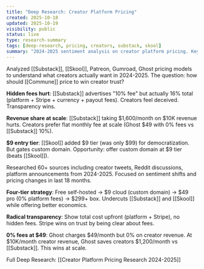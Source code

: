 ```yaml
---
title: "Deep Research: Creator Platform Pricing"
created: 2025-10-18
updated: 2025-10-19
visibility: public
status: live
type: research-summary
tags: [deep-research, pricing, creators, substack, skool]
summary: "2024-2025 sentiment analysis on creator platform pricing. Key finding: creators hate hidden fees and revenue share at scale. $9 entry + 0% fees at $49 wins."
---
```


Analyzed [[Substack]], [[Skool]], Patreon, Gumroad, Ghost pricing models to understand what creators actually want in 2024-2025. The question: how should [[Commune]] price to win creator trust?

**Hidden fees hurt**: [[Substack]] advertises "10% fee" but actually 16% total (platform + Stripe + currency + payout fees). Creators feel deceived. Transparency wins.

**Revenue share at scale**: [[Substack]] taking $1,600/month on $10K revenue hurts. Creators prefer flat monthly fee at scale (Ghost $49 with 0% fees vs [[Substack]] 10%).

**$9 entry tier**: [[Skool]] added $9 tier (was only $99) for democratization. But gates custom domain. Opportunity: offer custom domain at $9 tier (beats [[Skool]]).

Researched 60+ sources including creator tweets, Reddit discussions, platform announcements from 2024-2025. Focused on sentiment shifts and pricing changes in last 18 months.

**Four-tier strategy**: Free self-hosted → $9 cloud (custom domain) → $49 pro (0% platform fees) → $299+ box. Undercuts [[Substack]] and [[Skool]] while offering better economics.

**Radical transparency**: Show total cost upfront (platform + Stripe), no hidden fees. Stripe wins on trust by being clear about fees.

**0% fees at $49**: Ghost charges $49/month but 0% on creator revenue. At $10K/month creator revenue, Ghost saves creators $1,200/month vs [[Substack]]. This wins at scale.

Full Deep Research:
[[Creator Platform Pricing Research 2024-2025]]
